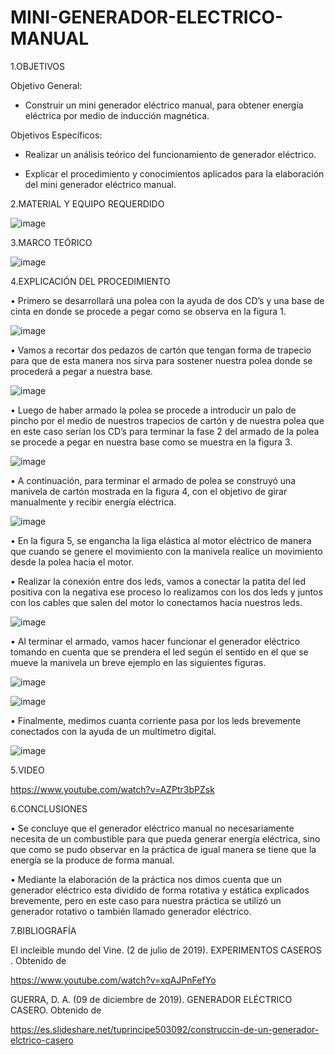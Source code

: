 # MINI-GENERADOR-ELECTRICO-MANUAL

1.OBJETIVOS

Objetivo General:

* Construir un mini generador eléctrico manual, para obtener energía eléctrica por medio de inducción magnética.

Objetivos Específicos:

*	Realizar un análisis teórico del funcionamiento de generador eléctrico.

*	Explicar el procedimiento y conocimientos aplicados para la elaboración del mini generador eléctrico manual. 

2.MATERIAL Y EQUIPO REQUERDIDO

![image](https://user-images.githubusercontent.com/93733175/156704181-6a5074f4-f61f-4370-ad4a-bfb13daad8f9.png)

3.MARCO TEÓRICO

![image](https://user-images.githubusercontent.com/93733175/156704309-8997ac9b-5a10-4893-ade0-cf07e044cb89.png)

4.EXPLICACIÓN DEL PROCEDIMIENTO

•	Primero se desarrollará una polea con la ayuda de dos CD’s y una base de cinta en donde se procede a pegar como se observa en la figura 1.

![image](https://user-images.githubusercontent.com/93733175/156976083-03205642-fb72-4537-a471-2f21112beda2.png)

•	Vamos a recortar dos pedazos de cartón que tengan forma de trapecio para que de esta manera nos sirva para sostener nuestra polea donde se procederá a pegar a nuestra base.

![image](https://user-images.githubusercontent.com/93733175/156976161-d509d648-29c5-46b3-871e-364cfbadb330.png)

•	Luego de haber armado la polea se procede a introducir un palo de pincho por el medio de nuestros trapecios de cartón y de nuestra polea que en este caso serían los CD’s para terminar la fase 2 del armado de la polea se procede a pegar en nuestra base como se muestra en la figura 3.

![image](https://user-images.githubusercontent.com/93733175/156976204-5aac119c-a720-4249-a132-be0ff3bd2d8c.png)

•	A continuación, para terminar el armado de polea se construyó una manivela de cartón mostrada en la figura 4, con el objetivo de girar manualmente y recibir energía eléctrica.

![image](https://user-images.githubusercontent.com/93733175/156976227-98f359ef-32fb-4144-a6b8-d4b6246b00e7.png)

•	En la figura 5, se engancha la liga elástica al motor eléctrico de manera que cuando se genere el movimiento con la manivela realice un movimiento desde la polea hacia el motor.

•	Realizar la conexión entre dos leds, vamos a conectar la patita del led positiva con la negativa ese proceso lo realizamos con los dos leds y juntos con los cables que salen del motor lo conectamos hacia nuestros leds. 

![image](https://user-images.githubusercontent.com/93733175/156976338-1550ef79-e670-4996-82e5-d5f309f57314.png)

•	Al terminar el armado, vamos hacer funcionar el generador eléctrico tomando en cuenta que se prendera el led según el sentido en el que se mueve la manivela un breve ejemplo en las siguientes figuras. 

![image](https://user-images.githubusercontent.com/93733175/156976376-5cce21c7-d3cb-485d-9d21-b42ed634dc59.png)

![image](https://user-images.githubusercontent.com/93733175/156976403-9ffe743d-5138-4ee7-a349-b39329468dd1.png)

•	Finalmente, medimos cuanta corriente pasa por los leds brevemente conectados con la ayuda de un multímetro digital. 

![image](https://user-images.githubusercontent.com/93733175/156976486-013ffe63-fa62-4617-aa39-55e8e7ed2768.png)

5.VIDEO

https://www.youtube.com/watch?v=AZPtr3bPZsk

6.CONCLUSIONES

•	Se concluye que el generador eléctrico manual no necesariamente necesita de un combustible para que pueda generar energía eléctrica, sino que como se pudo observar en la práctica de igual manera se tiene que la energía se la produce de forma manual.

•	Mediante la elaboración de la práctica nos dimos cuenta que un generador eléctrico esta dividido de forma rotativa y estática explicados brevemente, pero en este caso para nuestra práctica se utilizó un generador rotativo o también llamado generador eléctrico.

7.BIBLIOGRAFÍA

El incleible mundo del Vine. (2 de julio de 2019). EXPERIMENTOS CASEROS . Obtenido de 

https://www.youtube.com/watch?v=xqAJPnFefYo

GUERRA, D. A. (09 de diciembre de 2019). GENERADOR ELÉCTRICO CASERO. Obtenido de 

https://es.slideshare.net/tuprincipe503092/construccin-de-un-generador-elctrico-casero

